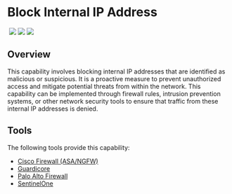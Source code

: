# Block Internal IP Address
&nbsp;![](https://img.shields.io/badge/ID-C3102-blue)&nbsp;![](https://img.shields.io/badge/Phase-Containment_%28P0003%29-blue)&nbsp;![](https://img.shields.io/badge/Category-Network-blue)
## Overview
This capability involves blocking internal IP addresses that are identified as malicious or suspicious. It is a proactive measure to prevent unauthorized access and mitigate potential threats from within the network. This capability can be implemented through firewall rules, intrusion prevention systems, or other network security tools to ensure that traffic from these internal IP addresses is denied.

## Tools
The following tools provide this capability:

- [Cisco Firewall (ASA/NGFW)](../tool/cisco-fw/C3102.md)
- [Guardicore](../tool/guardicore/C3102.md)
- [Palo Alto Firewall](../tool/palo-alto-fw/C3102.md)
- [SentinelOne](../tool/sentinelone/C3102.md)